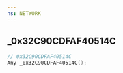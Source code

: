 ```yaml
---
ns: NETWORK
---
```

## _0x32C90CDFAF40514C

```c
// 0x32C90CDFAF40514C
Any _0x32C90CDFAF40514C();
```


